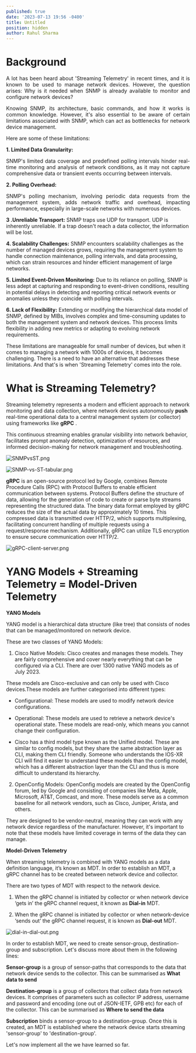 ```yaml
---
published: true
date: '2023-07-13 19:56 -0400'
title: Untitled
position: hidden
author: Rahul Sharma
---
```



# Background

<div style="text-align: justify">
  
A lot has been heard about 'Streaming Telemetry' in recent times, and it is known to be used to manage network devices. However, the question arises: Why is it needed when SNMP is already available to monitor and configure network devices?

</div>
<div style="text-align: justify">  
  
Knowing SNMP, its architecture, basic commands, and how it works is common knowledge. However, it's also essential to be aware of certain limitations associated with SNMP, which can act as bottlenecks for network device management. 

</div> 
  
Here are some of these limitations:
  
**1. Limited Data Granularity:** 
<div style="text-align: justify">
SNMP's limited data coverage and predefined polling intervals hinder real-time monitoring and analysis of network conditions, as it may not capture comprehensive data or transient events occurring between intervals.
</div>

**2. Polling Overhead:** 
<div style="text-align: justify">
SNMP's polling mechanism, involving periodic data requests from the management system, adds network traffic and overhead, impacting performance, especially in large-scale networks with numerous devices.
</div>

**3 .Unreliable Transport:** SNMP traps use UDP for transport. UDP is inherently unreliable. If a trap doesn't reach a data collector, the information will be lost.
  
**4. Scalability Challenges:** SNMP encounters scalability challenges as the number of managed devices grows, requiring the management system to handle connection maintenance, polling intervals, and data processing, which can strain resources and hinder efficient management of large networks.

**5. Limited Event-Driven Monitoring:** Due to its reliance on polling, SNMP is less adept at capturing and responding to event-driven conditions, resulting in potential delays in detecting and reporting critical network events or anomalies unless they coincide with polling intervals.

**6. Lack of Flexibility:** Extending or modifying the hierarchical data model of SNMP, defined by MIBs, involves complex and time-consuming updates to both the management system and network devices. This process limits flexibility in adding new metrics or adapting to evolving network requirements.

These limitations are manageable for small number of devices, but when it comes to managing a network with 1000s of devices, it becomes challenging. There is a need to have an alternative that addresses these limitations. And that's is when 'Streaming Telemetry' comes into the role.

# What is Streaming Telemetry?

Streaming telemetry represents a modern and efficient approach to network monitoring and data collection, where network devices autonomously **push** real-time operational data to a central management system (or collector) using frameworks like **gRPC** .

This continuous streaming enables granular visibility into network behavior, facilitates prompt anomaly detection, optimization of resources, and informed decision-making for network management and troubleshooting.

![SNMPvsST.png]({{site.baseurl}}/images/SNMPvsST.png)

![SNMP-vs-ST-tabular.png]({{site.baseurl}}/images/SNMP-vs-ST-tabular.png)

**gRPC** is an open-source protocol led by Google, combines Remote Procedure Calls (RPC) with Protocol Buffers to enable efficient communication between systems. Protocol Buffers define the structure of data, allowing for the generation of code to create or parse byte streams representing the structured data. The binary data format employed by gRPC reduces the size of the actual data by approximately 10 times. This compressed data is transmitted over HTTP/2, which supports multiplexing, facilitating concurrent handling of multiple requests using a request/response mechanism. Additionally, gRPC can utilize TLS encryption to ensure secure communication over HTTP/2.


![gRPC-client-server.png]({{site.baseurl}}/images/gRPC-client-server.png)
# YANG Models + Streaming Telemetry = Model-Driven Telemetry

**YANG Models**

YANG model is a hierarchical data structure (like tree) that consists of nodes that can be managed/monitored on network device.

These are two classes of YANG Models:

1. Cisco Native Models: Cisco creates and manages these models. They are fairly comprehensive and cover nearly everything that can be configured via a CLI. There are over 1300 native YANG models as of July 2023. 

These models are Cisco-exclusive and can only be used with Cisco devices.These models are further categorised into different types:

 - Configurational: These models are used to modify network device configurations.
        
 - Operational: These models are used to retrieve a network device's operational state. These models are read-only, which means you cannot change their configuration.
 
 - Cisco has a third model type known as the Unified model. These are similar to config models, but they share the same abstraction layer as CLI, making them CLI friendly. Someone who understands the IOS-XR CLI will find it easier to understand these models than the config model, which has a different abstraction layer than the CLI and thus is more difficult to understand its hierarchy.

2. OpenConfig Models: OpenConfig models are created by the OpenConfig forum, led by Google and consisting of companies like Meta, Apple, Microsoft, AT&T, Comcast, and more. These models serve as a common baseline for all network vendors, such as Cisco, Juniper, Arista, and others. 

They are designed to be vendor-neutral, meaning they can work with any network device regardless of the manufacturer. However, it's important to note that these models have limited coverage in terms of the data they can manage.


**Model-Driven Telemetry**

When streaming telemetry is combined with YANG models as a data definition language, it’s known as MDT. In order to establish an MDT, a gRPC channel has to be created between network device and collector.

There are two types of MDT with respect to the network device. 

1. When the gRPC channel is initiated by collector or when network device ‘gets in’ the gRPC channel request, it known as **Dial-in** MDT.

2. When the gRPC channel is initiated by collector or when network-device ‘sends out’ the gRPC channel request, it is known as **Dial-out** MDT.

![dial-in-dial-out.png]({{site.baseurl}}/images/dial-in-dial-out.png)

In order to establish MDT, we need to create sensor-group, destination-group and subscription. Let's discuss more about them in the following lines:

**Sensor-group** is a group of sensor-paths that corresponds to the data that network device sends to the collector. This can be summarised as **What data to send** 

**Destination-group** is a group of collectors that collect data from network devices. It comprises of parameters such as collector IP address, username and password and encoding (one out of JSON-IETF, GPB etc) for each of the collector. This can be summarised as **Where to send the data**

**Subscription** binds a sensor-group to a destination-group. Once this is created, an MDT is established where the network device starts streaming 'sensor-group' to 'destination-group'.

Let's now implement all the we have learned so far.
